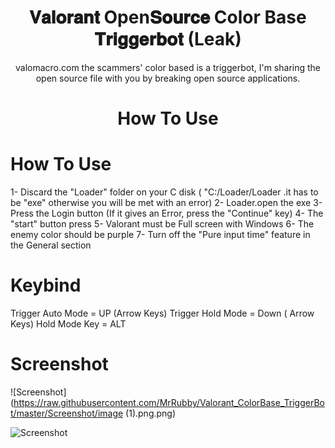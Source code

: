 <h1 align="center">𝐕𝐚𝐥𝐨𝐫𝐚𝐧𝐭 Open𝐒𝐨𝐮𝐫𝐜𝐞 Color Base 𝐓𝐫𝐢𝐠𝐠𝐞𝐫𝐛𝐨𝐭 (Leak)</h1>

<p align="center">valomacro.com the scammers' color based is a triggerbot, I'm sharing the open source file with you by breaking open source applications.</p>

<h1 align="center">How To Use</h1>

# How To Use

1- Discard the "Loader" folder on your C disk ( "C:/Loader/Loader .it has to be "exe" otherwise you will be met with an error)
2- Loader.open the exe
3- Press the Login button (If it gives an Error, press the "Continue" key)
4- The "start" button press
5- Valorant must be Full screen with Windows
6- The enemy color should be purple
7- Turn off the "Pure input time" feature in the General section

# Keybind

Trigger Auto Mode = UP (Arrow Keys)
Trigger Hold Mode = Down ( Arrow Keys)
Hold Mode Key = ALT

# Screenshot

![Screenshot](https://raw.githubusercontent.com/MrRubby/Valorant_ColorBase_TriggerBot/master/Screenshot/image (1).png.png)

![Screenshot](https://raw.githubusercontent.com/MrRubby/Valorant_ColorBase_TriggerBot/master/Screenshot/image.png.png)
